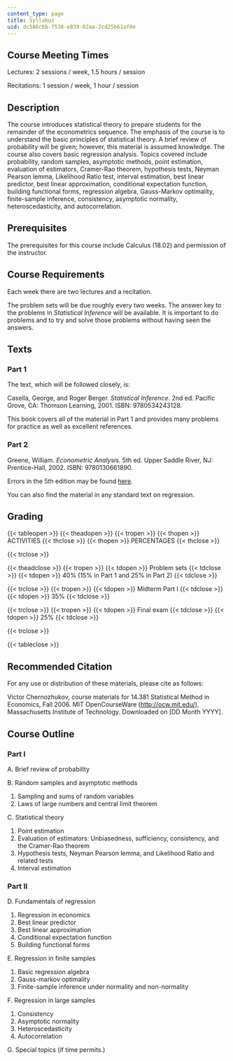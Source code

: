 ```yaml
---
content_type: page
title: Syllabus
uid: dc586c6b-7538-e839-02aa-2cd25b61af0e
---
```


Course Meeting Times
--------------------

Lectures: 2 sessions / week, 1.5 hours / session

Recitations: 1 session / week, 1 hour / session

Description
-----------

The course introduces statistical theory to prepare students for the remainder of the econometrics sequence. The emphasis of the course is to understand the basic principles of statistical theory. A brief review of probability will be given; however, this material is assumed knowledge. The course also covers basic regression analysis. Topics covered include probability, random samples, asymptotic methods, point estimation, evaluation of estimators, Cramer-Rao theorem, hypothesis tests, Neyman Pearson lemma, Likelihood Ratio test, interval estimation, best linear predictor, best linear approximation, conditional expectation function, building functional forms, regression algebra, Gauss-Markov optimality, finite-sample inference, consistency, asymptotic normality, heteroscedasticity, and autocorrelation.

Prerequisites
-------------

The prerequisites for this course include Calculus (18.02) and permission of the instructor.

Course Requirements
-------------------

Each week there are two lectures and a recitation.

The problem sets will be due roughly every two weeks. The answer key to the problems in _Statistical Inference_ will be available. It is important to do problems and to try and solve those problems without having seen the answers.

Texts
-----

### Part 1

The text, which will be followed closely, is:

Casella, George, and Roger Berger. _Statistical Inference_. 2nd ed. Pacific Grove, CA: Thomson Learning, 2001. ISBN: 9780534243128.

This book covers all of the material in Part 1 and provides many problems for practice as well as excellent references.

### Part 2

Greene, William. _Econometric Analysis_. 5th ed. Upper Saddle River, NJ: Prentice-Hall, 2002. ISBN: 9780130661890.

Errors in the 5th edition may be found [here](http://pages.stern.nyu.edu/~wgreene/Text/econometricanalysis.htm).

You can also find the material in any standard text on regression.

Grading
-------

{{< tableopen >}}
{{< theadopen >}}
{{< tropen >}}
{{< thopen >}}
ACTIVITIES
{{< thclose >}}
{{< thopen >}}
PERCENTAGES
{{< thclose >}}

{{< trclose >}}

{{< theadclose >}}
{{< tropen >}}
{{< tdopen >}}
Problem sets
{{< tdclose >}}
{{< tdopen >}}
40% (15% in Part 1 and 25% in Part 2)
{{< tdclose >}}

{{< trclose >}}
{{< tropen >}}
{{< tdopen >}}
Midterm Part I
{{< tdclose >}}
{{< tdopen >}}
35%
{{< tdclose >}}

{{< trclose >}}
{{< tropen >}}
{{< tdopen >}}
Final exam
{{< tdclose >}}
{{< tdopen >}}
25%
{{< tdclose >}}

{{< trclose >}}

{{< tableclose >}}

Recommended Citation
--------------------

For any use or distribution of these materials, please cite as follows:

Victor Chernozhukov, course materials for 14.381 Statistical Method in Economics, Fall 2006. MIT OpenCourseWare (http://ocw.mit.edu/), Massachusetts Institute of Technology. Downloaded on \[DD Month YYYY\].

Course Outline
--------------

### Part I

A. Brief review of probability

B. Random samples and asymptotic methods

1.  Sampling and sums of random variables
2.  Laws of large numbers and central limit theorem

C. Statistical theory

1.  Point estimation
2.  Evaluation of estimators: Unbiasedness, sufficiency, consistency, and the Cramer-Rao theorem
3.  Hypothesis tests, Neyman Pearson lemma, and Likelihood Ratio and related tests
4.  Interval estimation

### Part II

D. Fundamentals of regression

1.  Regression in economics
2.  Best linear predictor
3.  Best linear approximation
4.  Conditional expectation function
5.  Building functional forms

E. Regression in finite samples

1.  Basic regression algebra
2.  Gauss-markov optimality
3.  Finite-sample inference under normality and non-normality

F. Regression in large samples

1.  Consistency
2.  Asymptotic normality
3.  Heteroscedasticity
4.  Autocorrelation

G. Special topics (if time permits.)